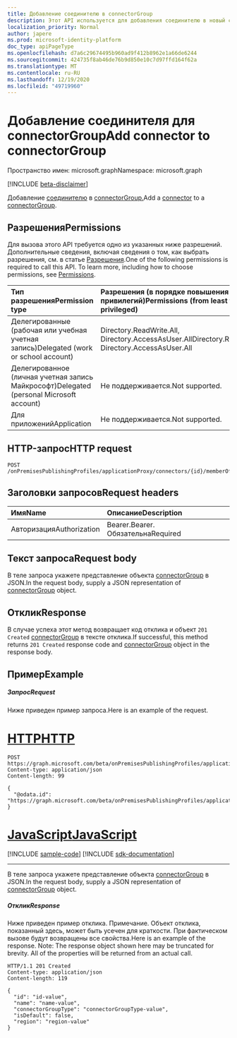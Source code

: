 ```yaml
---
title: Добавление соединителю в connectorGroup
description: Этот API используется для добавления соединителю в новый connectorGroup.
localization_priority: Normal
author: japere
ms.prod: microsoft-identity-platform
doc_type: apiPageType
ms.openlocfilehash: d7a6c29674495b960ad9f412b8962e1a66de6244
ms.sourcegitcommit: 424735f8ab46de76b9d850e10c7d97ffd164f62a
ms.translationtype: MT
ms.contentlocale: ru-RU
ms.lasthandoff: 12/19/2020
ms.locfileid: "49719960"
---
```

# <a name="add-connector-to-connectorgroup"></a><span data-ttu-id="242ef-103">Добавление соединителя для connectorGroup</span><span class="sxs-lookup"><span data-stu-id="242ef-103">Add connector to connectorGroup</span></span>

<span data-ttu-id="242ef-104">Пространство имен: microsoft.graph</span><span class="sxs-lookup"><span data-stu-id="242ef-104">Namespace: microsoft.graph</span></span>

[!INCLUDE [beta-disclaimer](../../includes/beta-disclaimer.md)]

<span data-ttu-id="242ef-105">Добавление [соединителю](../resources/connector.md) в [connectorGroup.](../resources/connectorgroup.md)</span><span class="sxs-lookup"><span data-stu-id="242ef-105">Add a [connector](../resources/connector.md)  to a [connectorGroup](../resources/connectorgroup.md).</span></span>
## <a name="permissions"></a><span data-ttu-id="242ef-106">Разрешения</span><span class="sxs-lookup"><span data-stu-id="242ef-106">Permissions</span></span>
<span data-ttu-id="242ef-p101">Для вызова этого API требуется одно из указанных ниже разрешений. Дополнительные сведения, включая сведения о том, как выбрать разрешения, см. в статье [Разрешения](/graph/permissions-reference).</span><span class="sxs-lookup"><span data-stu-id="242ef-p101">One of the following permissions is required to call this API. To learn more, including how to choose permissions, see [Permissions](/graph/permissions-reference).</span></span>

|<span data-ttu-id="242ef-109">Тип разрешения</span><span class="sxs-lookup"><span data-stu-id="242ef-109">Permission type</span></span>      | <span data-ttu-id="242ef-110">Разрешения (в порядке повышения привилегий)</span><span class="sxs-lookup"><span data-stu-id="242ef-110">Permissions (from least to most privileged)</span></span>              |
|:--------------------|:---------------------------------------------------------|
|<span data-ttu-id="242ef-111">Делегированные (рабочая или учебная учетная запись)</span><span class="sxs-lookup"><span data-stu-id="242ef-111">Delegated (work or school account)</span></span> | <span data-ttu-id="242ef-112">Directory.ReadWrite.All, Directory.AccessAsUser.All</span><span class="sxs-lookup"><span data-stu-id="242ef-112">Directory.ReadWrite.All, Directory.AccessAsUser.All</span></span>    |
|<span data-ttu-id="242ef-113">Делегированное (личная учетная запись Майкрософт)</span><span class="sxs-lookup"><span data-stu-id="242ef-113">Delegated (personal Microsoft account)</span></span> | <span data-ttu-id="242ef-114">Не поддерживается.</span><span class="sxs-lookup"><span data-stu-id="242ef-114">Not supported.</span></span>    |
|<span data-ttu-id="242ef-115">Для приложений</span><span class="sxs-lookup"><span data-stu-id="242ef-115">Application</span></span> | <span data-ttu-id="242ef-116">Не поддерживается.</span><span class="sxs-lookup"><span data-stu-id="242ef-116">Not supported.</span></span>  |

## <a name="http-request"></a><span data-ttu-id="242ef-117">HTTP-запрос</span><span class="sxs-lookup"><span data-stu-id="242ef-117">HTTP request</span></span>
<!-- { "blockType": "ignored" } -->
```http
POST /onPremisesPublishingProfiles/applicationProxy/connectors/{id}/memberOf/$ref

```
## <a name="request-headers"></a><span data-ttu-id="242ef-118">Заголовки запросов</span><span class="sxs-lookup"><span data-stu-id="242ef-118">Request headers</span></span>
| <span data-ttu-id="242ef-119">Имя</span><span class="sxs-lookup"><span data-stu-id="242ef-119">Name</span></span>       | <span data-ttu-id="242ef-120">Описание</span><span class="sxs-lookup"><span data-stu-id="242ef-120">Description</span></span>|
|:---------------|:----------|
| <span data-ttu-id="242ef-121">Авторизация</span><span class="sxs-lookup"><span data-stu-id="242ef-121">Authorization</span></span>  | <span data-ttu-id="242ef-122">Bearer.</span><span class="sxs-lookup"><span data-stu-id="242ef-122">Bearer.</span></span> <span data-ttu-id="242ef-123">Обязательна</span><span class="sxs-lookup"><span data-stu-id="242ef-123">Required</span></span>|

## <a name="request-body"></a><span data-ttu-id="242ef-124">Текст запроса</span><span class="sxs-lookup"><span data-stu-id="242ef-124">Request body</span></span>
<span data-ttu-id="242ef-125">В теле запроса укажете представление объекта [connectorGroup](../resources/connectorgroup.md) в JSON.</span><span class="sxs-lookup"><span data-stu-id="242ef-125">In the request body, supply a JSON representation of [connectorGroup](../resources/connectorgroup.md) object.</span></span>

## <a name="response"></a><span data-ttu-id="242ef-126">Отклик</span><span class="sxs-lookup"><span data-stu-id="242ef-126">Response</span></span>

<span data-ttu-id="242ef-127">В случае успеха этот метод возвращает код отклика и объект `201 Created` [connectorGroup](../resources/connectorgroup.md) в тексте отклика.</span><span class="sxs-lookup"><span data-stu-id="242ef-127">If successful, this method returns `201 Created` response code and [connectorGroup](../resources/connectorgroup.md) object in the response body.</span></span>

## <a name="example"></a><span data-ttu-id="242ef-128">Пример</span><span class="sxs-lookup"><span data-stu-id="242ef-128">Example</span></span>
##### <a name="request"></a><span data-ttu-id="242ef-129">Запрос</span><span class="sxs-lookup"><span data-stu-id="242ef-129">Request</span></span>
<span data-ttu-id="242ef-130">Ниже приведен пример запроса.</span><span class="sxs-lookup"><span data-stu-id="242ef-130">Here is an example of the request.</span></span>

# <a name="http"></a>[<span data-ttu-id="242ef-131">HTTP</span><span class="sxs-lookup"><span data-stu-id="242ef-131">HTTP</span></span>](#tab/http)
<!-- {
  "blockType": "request",
  "name": "create_connectorgroup_from_connector"
}-->
```http
POST https://graph.microsoft.com/beta/onPremisesPublishingProfiles/applicationProxy/connectors/{id}/memberOf/$ref
Content-type: application/json
Content-length: 99

{
  "@odata.id": "https://graph.microsoft.com/beta/onPremisesPublishingProfiles/applicationProxy/connectorGroups/{id}"
}
```
# <a name="javascript"></a>[<span data-ttu-id="242ef-132">JavaScript</span><span class="sxs-lookup"><span data-stu-id="242ef-132">JavaScript</span></span>](#tab/javascript)
[!INCLUDE [sample-code](../includes/snippets/javascript/create-connectorgroup-from-connector-javascript-snippets.md)]
[!INCLUDE [sdk-documentation](../includes/snippets/snippets-sdk-documentation-link.md)]

---

<span data-ttu-id="242ef-133">В теле запроса укажете представление объекта [connectorGroup](../resources/connectorgroup.md) в JSON.</span><span class="sxs-lookup"><span data-stu-id="242ef-133">In the request body, supply a JSON representation of [connectorGroup](../resources/connectorgroup.md) object.</span></span>
##### <a name="response"></a><span data-ttu-id="242ef-134">Отклик</span><span class="sxs-lookup"><span data-stu-id="242ef-134">Response</span></span>
<span data-ttu-id="242ef-p103">Ниже приведен пример отклика. Примечание. Объект отклика, показанный здесь, может быть усечен для краткости. При фактическом вызове будут возвращены все свойства.</span><span class="sxs-lookup"><span data-stu-id="242ef-p103">Here is an example of the response. Note: The response object shown here may be truncated for brevity. All of the properties will be returned from an actual call.</span></span>
<!-- {
  "blockType": "response",
  "truncated": true,
  "@odata.type": "microsoft.graph.connectorGroup"
} -->
```http
HTTP/1.1 201 Created
Content-type: application/json
Content-length: 119

{
  "id": "id-value",
  "name": "name-value",
  "connectorGroupType": "connectorGroupType-value",
  "isDefault": false,
  "region": "region-value"
}
```

<!-- uuid: 8fcb5dbc-d5aa-4681-8e31-b001d5168d79
2015-10-25 14:57:30 UTC -->
<!--
{
  "type": "#page.annotation",
  "description": "Create connectorGroup",
  "keywords": "",
  "section": "documentation",
  "tocPath": "",
  "suppressions": []
}
-->


